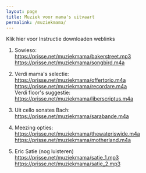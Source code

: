 ```yaml
---
layout: page
title: Muziek voor mama's uitvaart
permalink: /muziekmama/
---
```


Klik hier voor Instructie downloaden weblinks

1) Sowieso:  
https://prisse.net/muziekmama/bakerstreet.mp3  
https://prisse.net/muziekmama/songbird.m4a  


2) Verdi mama's selectie:  
https://prisse.net/muziekmama/offertorio.m4a  
https://prisse.net/muziekmama/recordare.m4a  
Verdi floor's suggestie:  
https://prisse.net/muziekmama/liberscriptus.m4a  

3) Uit cello sonates Bach:  
https://prisse.net/muziekmama/sarabande.m4a  


4) Meezing opties:  
https://prisse.net/muziekmama/thewateriswide.m4a  
https://prisse.net/muziekmama/motherland.m4a  

5) Eric Satie (nog luisteren)  
https://prisse.net/muziekmama/satie_1.mp3  
https://prisse.net/muziekmama/satie_2.mp3  

